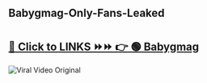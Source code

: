 
 ## Babygmag-Only-Fans-Leaked

# <h2><a href="https://clipsfans.com/Babygmag&ref=git">🔗 Click to LINKS ⏩⏩ 👉 🟢 Babygmag </a></h2>

<a href="https://clipsfans.com/Babygmag&ref=git" rel="nofollow" data-target="animated-image.originalLink"><img src="https://i.ibb.co.com/xMMVF88/686577567.gif" alt="Viral Video Original" style="max-width: 100%; display: inline-block;" data-target="animated-image.originalImage"></a>
